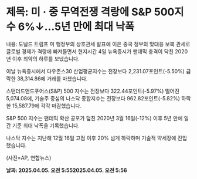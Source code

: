 # **제목: 미 · 중 무역전쟁 격랑에 S&P 500지수 6%↓…5년 만에 최대 낙폭**

  내용: 도널드 트럼프 미 행정부의 상호관세 발표에 이은 중국 정부의 맞대응 보복 관세로 글로벌 경제가 격랑에 빠져들면서 현지시간 4일 뉴욕증시가 팬데믹 충격이 닥친 2020년 이후 최악의 하루를 보냈습니다.

이날 뉴욕증시에서 다우존스30 산업평균지수는 전장보다 2,231.07포인트(-5.50%) 급락한 38,314.86에 거래를 마쳤습니다.

스탠더드앤드푸어스(S&P) 500 지수는 전장보다 322.44포인트(-5.97%) 떨어진 5,074.08에, 기술주 중심의 나스닥 종합지수는 전장보다 962.82포인트(-5.82%) 하락한 15,587.79에 각각 마감했습니다.

S&P 500 지수는 팬데믹 확산 공포가 덮친 2020년 3월 16일(-12%) 이후 5년 만에 일간 기준 최대 낙폭을 기록했습니다.

나스닥 지수는 지난해 12월 16일 고점 이후 20% 넘게 하락하며 기술적 약세장에 진입했습니다.

(사진=AP, 연합뉴스)

  **날짜: 2025.04.05. 오전 5:552025.04.05. 오전 5:56**